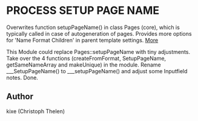 PROCESS SETUP PAGE NAME
=======================

Overwrites function setupPageName() in class Pages (core), which is typically called in case of autogeneration of pages. Provides more options for 'Name Format Children' in parent template settings. [More](https://processwire.com/talk/topic/8576-name-format-children/?p=108748)

This Module could replace Pages::setupPageName with tiny adjustments. Take over the 4 functions (createFromFormat, SetupPageName, getSameNameArray and makeUnique) in the module. Rename ___SetupPageName() to ___setupPageName() and adjust some Inputfield notes. Done.

## Author
kixe (Christoph Thelen)
